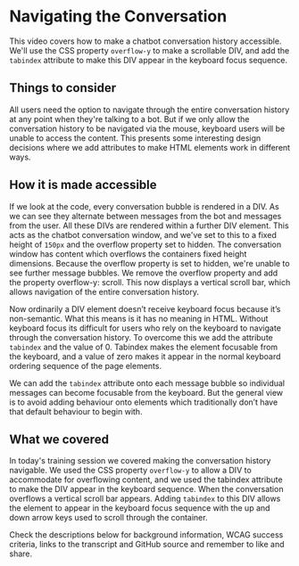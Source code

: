 # Navigating the Conversation
This video covers how to make a chatbot conversation history accessible. We'll use the CSS property `overflow-y` to make a scrollable DIV, and add the `tabindex` attribute to make this DIV appear in the keyboard focus sequence.

## Things to consider

All users need the option to navigate through the entire conversation history at any point when they're talking to a bot. But if we only allow the conversation history to be navigated via the mouse, keyboard users will be unable to access the content. This presents some interesting design decisions where we add attributes to make HTML elements work in different ways.

## How it is made accessible

If we look at the code, every conversation bubble is rendered in a DIV. As we can see they alternate between messages from the bot and messages from the user. All these DIVs are rendered within a further DIV element. This acts as the chatbot conversation window, and we've set to this to a fixed height of `150px` and the overflow property set to hidden. The conversation window has content which overflows the containers fixed height dimensions. Because the overflow property is set to hidden, we're unable to see further message bubbles.
We remove the overflow property and add the property overflow-y: scroll. This now displays a vertical scroll bar, which allows navigation of the entire conversation history.

Now ordinarily a DIV element doesn’t receive keyboard focus because it’s non-semantic. What this means is it has no meaning in HTML. Without keyboard focus its difficult for users who rely on the keyboard to navigate through the conversation history. To overcome this we add the attribute `tabindex` and the value of 0. Tabindex makes the element focusable from the keyboard, and a value of zero makes it appear in the normal keyboard ordering sequence of the page elements. 

We can add the `tabindex` attribute onto each message bubble so individual messages can become focusable from the keyboard. But the general view is to avoid adding behaviour onto elements which traditionally don’t have that default behaviour to begin with. 

## What we covered

In today's training session we covered making the conversation history navigable. We used the CSS property `overflow-y` to allow a DIV to accommodate for overflowing content, and we used the tabindex attribute to make the DIV appear in the keyboard sequence. 
When the conversation overflows a vertical scroll bar appears. Adding `tabindex` to this DIV allows the element to appear in the keyboard focus sequence with the up and down arrow keys used to scroll through the container.

Check the descriptions below for background information, WCAG success criteria, links to the transcript and GitHub source and remember to like and share.
